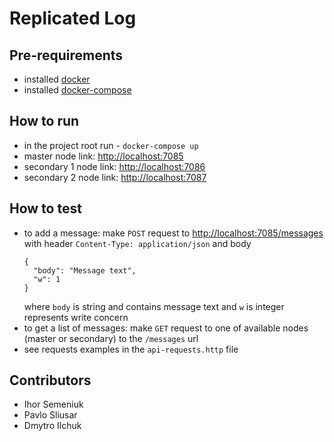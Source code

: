 # Replicated Log

## Pre-requirements
- installed [docker](https://docs.docker.com/engine/install/)
- installed [docker-compose](https://docs.docker.com/compose/install/)

## How to run
- in the project root run - `docker-compose up`
- master node link: [http://localhost:7085](http://localhost:7085)
- secondary 1 node link: [http://localhost:7086](http://localhost:7086)
- secondary 2 node link: [http://localhost:7087](http://localhost:7087)

## How to test
- to add a message: make `POST` request to [http://localhost:7085/messages](http://localhost:7085/messages) 
  with header `Content-Type: application/json` and body
  ```
  {
    "body": "Message text",
    "w": 1
  }
  ```
  where `body` is string and contains message text and `w` is integer 
  represents write concern
- to get a list of messages: make `GET` request to one of available 
  nodes (master or secondary) to the `/messages` url
- see requests examples in the `api-requests.http` file

## Contributors
- Ihor Semeniuk
- Pavlo Sliusar
- Dmytro Ilchuk
